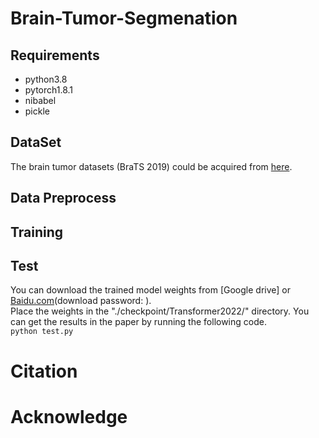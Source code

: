 # Brain-Tumor-Segmenation

## Requirements
* python3.8  
* pytorch1.8.1  
* nibabel  
* pickle  
## DataSet
The brain tumor datasets (BraTS 2019) could be acquired from [here](https://ipp.cbica.upenn.edu/).
## Data Preprocess
## Training
## Test
You can download the trained model weights from [Google drive] or [Baidu.com](https://pan.baidu.com/share/init?surl=HrBMl1aZWurJ--SSBZIiZA)(download password: ).  
Place the weights in the "./checkpoint/Transformer2022/" directory. You can get the results in the paper by running the following code.  
` python test.py `
# Citation
# Acknowledge
